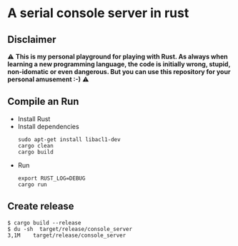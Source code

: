 # A serial console server in rust

## Disclaimer

:warning: **This is my personal playground for playing with Rust. As always when learning a new programming language, the code is initially wrong, stupid, non-idomatic or even dangerous. But you can use this repository for your personal amusement :-)** :warning:


## Compile an Run


* Install Rust
* Install dependencies
  ```
  sudo apt-get install libacl1-dev
  cargo clean
  cargo build
  ```
* Run
  ```
  export RUST_LOG=DEBUG
  cargo run
  ```

## Create release

```
$ cargo build --release
$ du -sh  target/release/console_server
3,1M    target/release/console_server

```
